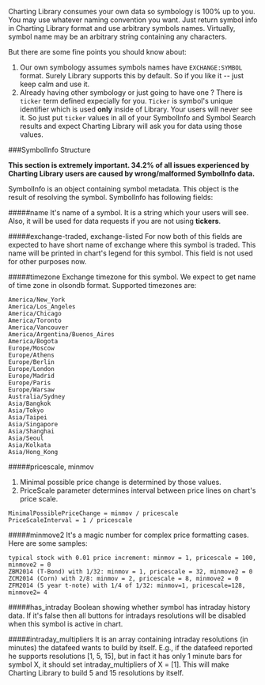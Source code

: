 Charting Library consumes your own data so symbology is 100% up to you. You may use whatever naming convention you want. Just return symbol info in Charting Library format and use arbitrary symbols names. Virtually, symbol name may be an arbitrary string containing any characters.

But there are some fine points you should know about:

1. Our own symbology assumes symbols names have `EXCHANGE:SYMBOL` format. Surely Library supports this by default. So if you like it -- just keep calm and use it.
2. Already having other symbology or just going to have one ? There is `ticker` term defined expecially for you. `Ticker` is symbol's unique identifier which is used **only** inside of Library. Your users will never see it. So just put `ticker` values in all of your SymbolInfo and Symbol Search results and expect Charting Library will ask you for data using those values.

###SymbolInfo Structure

**This section is extremely important. 34.2% of all issues experienced by Charting Library users are caused by wrong/malformed SymbolInfo data.**

SymbolInfo is an object containing symbol metadata. This object is the result of resolving the symbol. SymbolInfo has following fields:

#####name
It's name of a symbol. It is a string which your users will see. Also, it will be used for data requests if you are not using **tickers**.

#####exchange-traded, exchange-listed
For now both of this fields are expected to have short name of exchange where this symbol is traded. This name will be printed in chart's legend for this symbol. This field is not used for other purposes now.

#####timezone
Exchange timezone for this symbol. We expect to get name of time zone in olsondb format. Supported timezones are:
```
America/New_York
America/Los_Angeles
America/Chicago
America/Toronto
America/Vancouver
America/Argentina/Buenos_Aires
America/Bogota
Europe/Moscow
Europe/Athens
Europe/Berlin
Europe/London
Europe/Madrid
Europe/Paris
Europe/Warsaw
Australia/Sydney
Asia/Bangkok
Asia/Tokyo
Asia/Taipei
Asia/Singapore
Asia/Shanghai
Asia/Seoul
Asia/Kolkata
Asia/Hong_Kong
```
#####pricescale, minmov
1. Minimal possible price change is determined by those values.
2. PriceScale parameter determines interval between price lines on chart's price scale.
```
MinimalPossiblePriceChange = minmov / pricescale
PriceScaleInterval = 1 / pricescale
```

#####minmove2
It's a magic number for complex price formatting cases. Here are some samples:
```
typical stock with 0.01 price increment: minmov = 1, pricescale = 100, minmove2 = 0
ZBM2014 (T-Bond) with 1/32: minmov = 1, pricescale = 32, minmove2 = 0
ZCM2014 (Corn) with 2/8: minmov = 2, pricescale = 8, minmove2 = 0
ZFM2014 (5 year t-note) with 1/4 of 1/32: minmov=1, pricescale=128, minmove2= 4
```

#####has_intraday
Boolean showing whether symbol has intraday history data. If it's false then all buttons for intradays resolutions will be disabled when this symbol is active in chart.

#####intraday_multipliers
It is an array containing intraday resolutions (in minutes) the datafeed wants to build by itself. E.g., if the datafeed reported he supports resolutions [1, 5, 15], but in fact it has only 1 minute bars for symbol X, it should set intraday_multipliers of X = [1]. This will make Charting Library to build 5 and 15 resolutions by itself.

#####